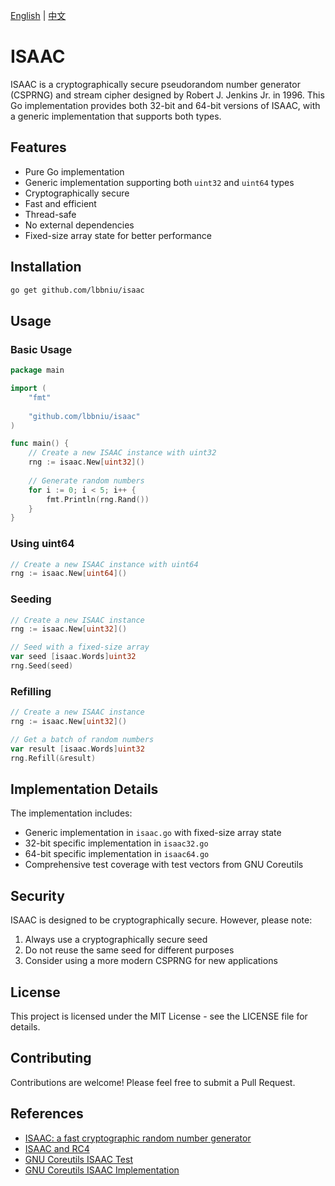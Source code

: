 [English](README.md) | [中文](README_ZH.md)

# ISAAC

ISAAC is a cryptographically secure pseudorandom number generator (CSPRNG) and stream cipher designed by Robert J. Jenkins Jr. in 1996. This Go implementation provides both 32-bit and 64-bit versions of ISAAC, with a generic implementation that supports both types.

## Features

- Pure Go implementation
- Generic implementation supporting both `uint32` and `uint64` types
- Cryptographically secure
- Fast and efficient
- Thread-safe
- No external dependencies
- Fixed-size array state for better performance

## Installation

```bash
go get github.com/lbbniu/isaac
```

## Usage

### Basic Usage

```go
package main

import (
    "fmt"
    
    "github.com/lbbniu/isaac"
)

func main() {
    // Create a new ISAAC instance with uint32
    rng := isaac.New[uint32]()
    
    // Generate random numbers
    for i := 0; i < 5; i++ {
        fmt.Println(rng.Rand())
    }
}
```

### Using uint64

```go
// Create a new ISAAC instance with uint64
rng := isaac.New[uint64]()
```

### Seeding

```go
// Create a new ISAAC instance
rng := isaac.New[uint32]()

// Seed with a fixed-size array
var seed [isaac.Words]uint32
rng.Seed(seed)
```

### Refilling

```go
// Create a new ISAAC instance
rng := isaac.New[uint32]()

// Get a batch of random numbers
var result [isaac.Words]uint32
rng.Refill(&result)
```

## Implementation Details

The implementation includes:

- Generic implementation in `isaac.go` with fixed-size array state
- 32-bit specific implementation in `isaac32.go`
- 64-bit specific implementation in `isaac64.go`
- Comprehensive test coverage with test vectors from GNU Coreutils

## Security

ISAAC is designed to be cryptographically secure. However, please note:

1. Always use a cryptographically secure seed
2. Do not reuse the same seed for different purposes
3. Consider using a more modern CSPRNG for new applications

## License

This project is licensed under the MIT License - see the LICENSE file for details.

## Contributing

Contributions are welcome! Please feel free to submit a Pull Request.

## References

- [ISAAC: a fast cryptographic random number generator](http://burtleburtle.net/bob/rand/isaac.html)
- [ISAAC and RC4](http://burtleburtle.net/bob/rand/isaacafa.html)
- [GNU Coreutils ISAAC Test](https://github.com/coreutils/coreutils/blob/master/gl/tests/test-rand-isaac.c)
- [GNU Coreutils ISAAC Implementation](https://github.com/coreutils/coreutils/blob/master/gl/lib/rand-isaac.c)
